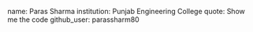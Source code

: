 name: Paras Sharma
institution: Punjab Engineering College
quote: Show me the code
github_user: parassharm80
